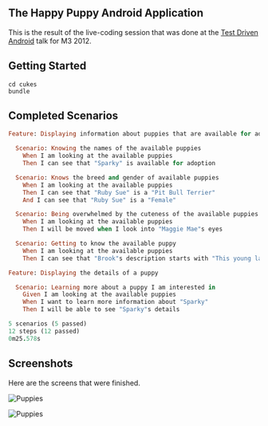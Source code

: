 ## The Happy Puppy Android Application
This is the result of the live-coding session that was done at the [Test Driven Android](http://m3conf.com/home/schedule#Test_Driven_Android) talk for M3 2012.

## Getting Started
```
cd cukes
bundle
```

## Completed Scenarios
```ruby
Feature: Displaying information about puppies that are available for adoption

  Scenario: Knowing the names of the available puppies
    When I am looking at the available puppies
    Then I can see that "Sparky" is available for adoption

  Scenario: Knows the breed and gender of available puppies
    When I am looking at the available puppies
    Then I can see that "Ruby Sue" is a "Pit Bull Terrier"
    And I can see that "Ruby Sue" is a "Female"

  Scenario: Being overwhelmed by the cuteness of the available puppies
    When I am looking at the available puppies
    Then I will be moved when I look into "Maggie Mae"s eyes

  Scenario: Getting to know the available puppy
    When I am looking at the available puppies
    Then I can see that "Brook"s description starts with "This young lady is trying"

Feature: Displaying the details of a puppy

  Scenario: Learning more about a puppy I am interested in
    Given I am looking at the available puppies
    When I want to learn more information about "Sparky"
    Then I will be able to see "Sparky"s details

5 scenarios (5 passed)
12 steps (12 passed)
0m25.578s

```

## Screenshots
Here are the screens that were finished.

![Puppies](https://raw.github.com/leandog/puppies-android/m3conf/screenshots/puppies.png)

![Puppies](https://raw.github.com/leandog/puppies-android/m3conf/screenshots/puppy_tale.png)